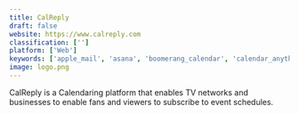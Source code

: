 ```yaml
---
title: CalReply
draft: false 
website: https://www.calreply.com
classification: ['']
platform: ['Web']
keywords: ['apple_mail', 'asana', 'boomerang_calendar', 'calendar_anything', 'calendarix', 'calogic', 'campaign_calendar', 'cronofy', 'kin_calendar', 'lightning_calendar', 'microsoft_hotmail', 'officecalendar', 'teamweek', 'tockify', 'upto', 'vcalendar', 'lesson.ly']
image: logo.png
---
```

CalReply is a Calendaring platform that enables TV networks and businesses to enable fans and viewers to subscribe to event schedules.